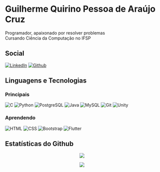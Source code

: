 # Guilherme Quirino Pessoa de Araújo Cruz
Programador, apaixonado por resolver problemas
\
Cursando Ciência da Computação no IFSP

## Social
[![LinkedIn](https://img.shields.io/badge/LinkedIn-0077B5?style=for-the-badge&logo=linkedin&logoColor=white)](https://www.linkedin.com/in/guilherme-quirino-852776218/) [![Github](https://img.shields.io/badge/GitHub-FFFFFF?style=for-the-badge&logo=github&logoColor=black)](https://github.com/GuilhermeQuirinoCruz)

## Linguagens e Tecnologias
### Principais
![C](https://img.shields.io/badge/-00599C?style=for-the-badge&logo=c&logoColor=white) ![Python](https://img.shields.io/badge/Python-FFD342?style=for-the-badge&logo=python&logoColor=3673A5) ![PostgreSQL](https://img.shields.io/badge/PostgreSQL-316192?style=for-the-badge&logo=postgresql&logoColor=white) ![Java](https://img.shields.io/badge/Java-FF801A?style=for-the-badge&logo=openjdk&logoColor=white) ![MySQL](https://img.shields.io/badge/MySQL-FFFFFF?style=for-the-badge&logo=mysql&logoColor=1E4C68) ![Git](https://img.shields.io/badge/Git-3F2C00?style=for-the-badge&logo=git&logoColor=F15030) ![Unity](https://img.shields.io/badge/Unity-100000?style=for-the-badge&logo=unity&logoColor=white)

### Aprendendo
![HTML](https://img.shields.io/badge/HTML5-E44F26?style=for-the-badge&logo=html5&logoColor=white) ![CSS](https://img.shields.io/badge/CSS3-1572B6?style=for-the-badge&logo=css3&logoColor=white) ![Bootstrap](https://img.shields.io/badge/Bootstrap-7608F6?style=for-the-badge&logo=bootstrap&logoColor=white) ![Flutter](https://img.shields.io/badge/Flutter-01579B?style=for-the-badge&logo=flutter&logoColor=54C5F8)

## Estatísticas do Github

<p align="center">
    <img src="https://github-readme-stats.vercel.app/api/top-langs/?username=guilhermequirinocruz&layout=compact" />
</p>
<p align="center">
    <img src="https://github-readme-stats.vercel.app/api?username=guilhermequirinocruz&show_icons=true&theme=dracula&hide=issues,contribs" />
</p>
